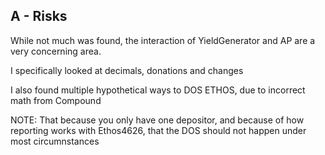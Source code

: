 ## A - Risks

While not much was found, the interaction of YieldGenerator and AP are a very concerning area.

I specifically looked at decimals, donations and changes

I also found multiple hypothetical ways to DOS ETHOS, due to incorrect math from Compound

NOTE: That because you only have one depositor, and because of how reporting works with Ethos4626, that the DOS should not happen under most circumnstances
